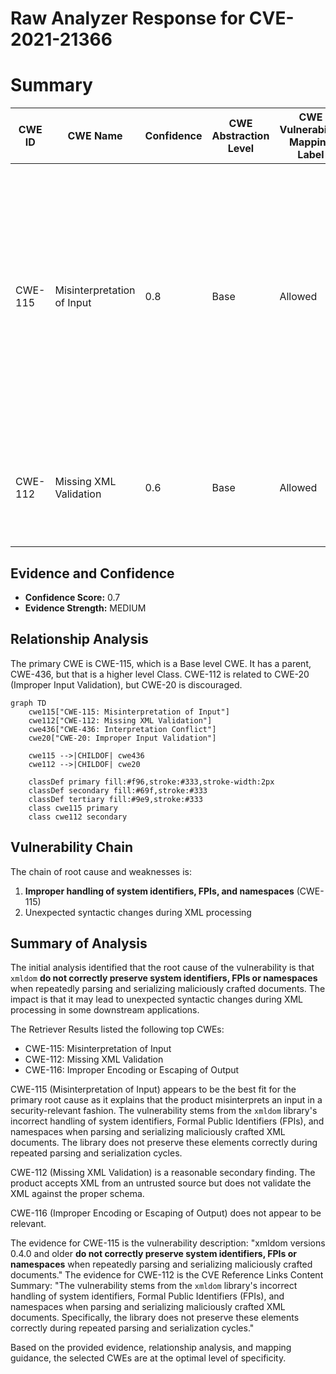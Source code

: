 # Raw Analyzer Response for CVE-2021-21366

# Summary
| CWE ID | CWE Name | Confidence | CWE Abstraction Level | CWE Vulnerability Mapping Label | CWE-Vulnerability Mapping Notes |
|---|---|---|---|---|---|
| CWE-115 | Misinterpretation of Input | 0.8 | Base | Allowed | Primary CWE. The vulnerability stems from the `xmldom` library's incorrect handling of system identifiers, Formal Public Identifiers (FPIs), and namespaces when parsing and serializing maliciously crafted XML documents. |
| CWE-112 | Missing XML Validation | 0.6 | Base | Allowed | Secondary CWE. The xmldom library does not validate the XML against the proper schema. |

## Evidence and Confidence

*   **Confidence Score:** 0.7
*   **Evidence Strength:** MEDIUM

## Relationship Analysis
The primary CWE is CWE-115, which is a Base level CWE. It has a parent, CWE-436, but that is a higher level Class.
CWE-112 is related to CWE-20 (Improper Input Validation), but CWE-20 is discouraged.

```mermaid
graph TD
    cwe115["CWE-115: Misinterpretation of Input"]
    cwe112["CWE-112: Missing XML Validation"]
    cwe436["CWE-436: Interpretation Conflict"]
    cwe20["CWE-20: Improper Input Validation"]

    cwe115 -->|CHILDOF| cwe436
    cwe112 -->|CHILDOF| cwe20

    classDef primary fill:#f96,stroke:#333,stroke-width:2px
    classDef secondary fill:#69f,stroke:#333
    classDef tertiary fill:#9e9,stroke:#333
    class cwe115 primary
    class cwe112 secondary
```

## Vulnerability Chain
The chain of root cause and weaknesses is:
1.  **Improper handling of system identifiers, FPIs, and namespaces** (CWE-115)
2.  Unexpected syntactic changes during XML processing

## Summary of Analysis
The initial analysis identified that the root cause of the vulnerability is that `xmldom` **do not correctly preserve system identifiers, FPIs or namespaces** when repeatedly parsing and serializing maliciously crafted documents. The impact is that it may lead to unexpected syntactic changes during XML processing in some downstream applications.

The Retriever Results listed the following top CWEs:
*   CWE-115: Misinterpretation of Input
*   CWE-112: Missing XML Validation
*   CWE-116: Improper Encoding or Escaping of Output

CWE-115 (Misinterpretation of Input) appears to be the best fit for the primary root cause as it explains that the product misinterprets an input in a security-relevant fashion. The vulnerability stems from the `xmldom` library's incorrect handling of system identifiers, Formal Public Identifiers (FPIs), and namespaces when parsing and serializing maliciously crafted XML documents. The library does not preserve these elements correctly during repeated parsing and serialization cycles.

CWE-112 (Missing XML Validation) is a reasonable secondary finding. The product accepts XML from an untrusted source but does not validate the XML against the proper schema.

CWE-116 (Improper Encoding or Escaping of Output) does not appear to be relevant.

The evidence for CWE-115 is the vulnerability description: "xmldom versions 0.4.0 and older **do not correctly preserve system identifiers, FPIs or namespaces** when repeatedly parsing and serializing maliciously crafted documents."
The evidence for CWE-112 is the CVE Reference Links Content Summary: "The vulnerability stems from the `xmldom` library's incorrect handling of system identifiers, Formal Public Identifiers (FPIs), and namespaces when parsing and serializing maliciously crafted XML documents. Specifically, the library does not preserve these elements correctly during repeated parsing and serialization cycles."

Based on the provided evidence, relationship analysis, and mapping guidance, the selected CWEs are at the optimal level of specificity.